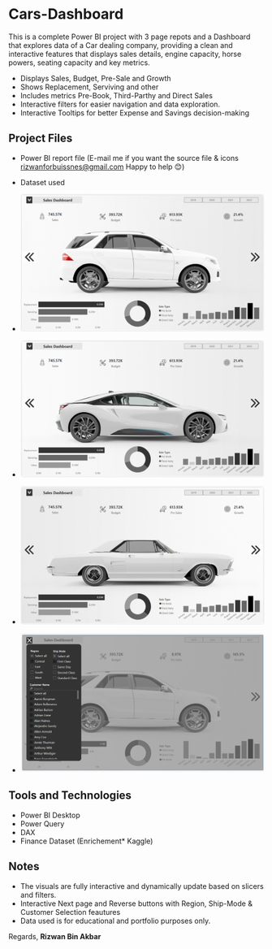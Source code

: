 # Cars-Dashboard
This is a complete Power BI project with 3 page repots and a Dashboard that explores data of a Car dealing company, providing a clean and interactive features that displays sales details, engine capacity, horse powers, seating capacity and key metrics.

- Displays Sales, Budget, Pre-Sale and Growth
- Shows Replacement, Serviving and other
- Includes metrics Pre-Book, Third-Parthy and Direct Sales
- Interactive filters for easier navigation and data exploration.
- Interactive Tooltips for better Expense and Savings decision-making 

## Project Files

-  Power BI report file (E-mail me if you want the source file & icons rizwanforbuissnes@gmail.com Happy to help 😊)
-  Dataset used
  
- ![DashBoard](docs/DashBoard.png)
- ![Page 1](docs/Page%201.png)
- ![Page 2](docs/Page%202.png)
- ![Page 3+Features](docs/Page%203%20Functions.png)


## Tools and Technologies

- Power BI Desktop
- Power Query
- DAX
- Finance Dataset (Enrichement* Kaggle)

## Notes

- The visuals are fully interactive and dynamically update based on slicers and filters.
- Interactive Next page and Reverse buttons with Region, Ship-Mode & Customer Selection feautures
- Data used is for educational and portfolio purposes only.

Regards, **Rizwan Bin Akbar**
